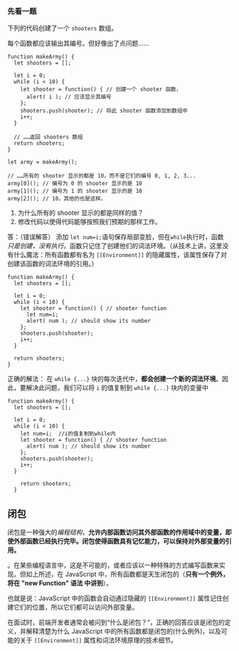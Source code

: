 ### 先看一题
下列的代码创建了一个 `shooters` 数组。

每个函数都应该输出其编号。但好像出了点问题……
```
function makeArmy() {
  let shooters = [];

  let i = 0;
  while (i < 10) {
    let shooter = function() { // 创建一个 shooter 函数，
      alert( i ); // 应该显示其编号
    };
    shooters.push(shooter); // 将此 shooter 函数添加到数组中
    i++;
  }

  // ……返回 shooters 数组
  return shooters;
}

let army = makeArmy();

// ……所有的 shooter 显示的都是 10，而不是它们的编号 0, 1, 2, 3...
army[0](); // 编号为 0 的 shooter 显示的是 10
army[1](); // 编号为 1 的 shooter 显示的是 10
army[2](); // 10，其他的也是这样。
```
1. 为什么所有的 shooter 显示的都是同样的值？
2. 修改代码以使得代码能够按照我们预期的那样工作。

答：（错误解答）
添加 `let num=i;`语句保存局部变脸，但在`while`执行时，函数 *只是创建，没有执行*。函数只记住了创建他们的词法环境。（从技术上讲，这里没有什么魔法：所有函数都有名为 `[[Environment]]` 的隐藏属性，该属性保存了对创建该函数的词法环境的引用。） 
```
function makeArmy() {
  let shooters = [];
  
  let i = 0;
  while (i < 10) {
    let shooter = function() { // shooter function
      let num=i;
      alert( num ); // should show its number
    };
    shooters.push(shooter);
    i++;
  }
  
  return shooters;
}
```
正确的解法：
在 `while {...}` 块的每次迭代中，**都会创建一个新的词法环境**。因此，要解决此问题，我们可以将 `i` 的值复制到 `while {...}` 块内的变量中
```
function makeArmy() {
  let shooters = [];
  
  let i = 0;
  while (i < 10) {
    let num=i;  //i的值复制到while内
    let shooter = function() { // shooter function
      alert( num ); // should show its number
    };
    shooters.push(shooter);
    i++;
  }
  
    return shooters;
  }
```

## 闭包
闭包是一种强大的*编程结构*，**允许内部函数访问其外部函数的作用域中的变量，即使外部函数已经执行完毕。闭包使得函数具有记忆能力，可以保持对外部变量的引用。**

。在某些编程语言中，这是不可能的，或者应该以一种特殊的方式编写函数来实现。但如上所述，在 JavaScript 中，所有函数都是天生闭包的（**只有一个例外，将在 "new Function" 语法 中讲到**）。  

也就是说：JavaScript 中的函数会自动通过隐藏的 `[[Environment]]` 属性记住创建它们的位置，所以它们都可以访问外部变量。

在面试时，前端开发者通常会被问到“什么是闭包？”，正确的回答应该是闭包的定义，并解释清楚为什么 JavaScript 中的所有函数都是闭包的(什么例外)，以及可能的关于 `[[Environment]]` 属性和词法环境原理的技术细节。